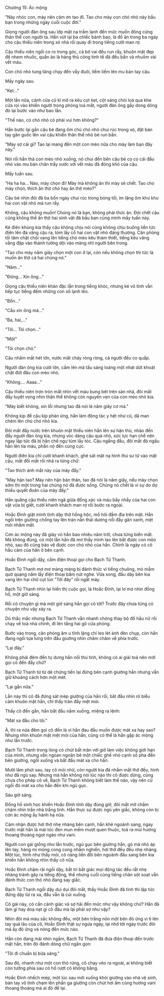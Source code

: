 




Chương 15: Ác mộng


"Này nhóc con, mày nên cảm ơn tao đi. Tao cho mày con chó nhỏ này bầu bạn trong những ngày cuối cuộc đời."

Giọng người đàn ông sau lớp mặt nạ trầm lạnh đến mức muốn đông cứng thân thể con người ta. Hắn vứt lại ba chiếc bánh bao, là đồ ăn trong ba ngày cho cậu thiếu niên trong xó nhà rồi quay đi trong tiếng cười man rợ.

Cậu thiếu niên ngồi co ro trong góc, cả bờ vai đều run rẩy, khuôn mặt đẹp đẽ nhem nhuốc, quần áo là hàng thủ công tinh tế đã đều bẩn và nhuốm vài vết máu.

Con chó nhỏ tung tăng chạy đến vẫy đuôi, liếm liếm lên mu bàn tay cậu.

Mấy ngày sau.

"Kẹt..."

Một lần nữa, cánh cửa cũ kĩ mở ra kêu cọt kẹt, cột sáng chói loá qua khe cửa rọi vào khiến người trong phòng loá mắt, người đàn ông gầy dong dỏng đó lại bước vào như bao lần.

"Thế nào, có chó nhỏ có phải vui hơn không?"

Hắn bước lại gần cậu bé đang ôm chú chó nhỏ chui rúc trong xó, đặt bàn tay gân guốc lên vai cậu khiến thân thể nhỏ bé run bắn.

"Mày sợ cái gì? Tao lại mang đến một con mèo nữa cho mày làm bạn đây này."

Nói rồi hắn thả con mèo nhỏ xuống, nó chui đến bên cậu bé cọ cọ cái đầu nhỏ vào mu bàn chân trầy xước với vết máu đã đóng khô của cậu.

Mấy tuần sau.

"Ha ha ha... Nào, mày chọn đi! Mày mà không ăn thì mày sẽ chết. Tao cho mày chọn, thích ăn thịt chó hay ăn thịt mèo?"

Cậu bé nhịn đói đã ba bốn ngày chui rúc trong bóng tối, im lặng ôm khư khư hai con vật nhỏ mà run rẩy.



Không, cậu không muốn! Chúng nó là bạn, không phải thức ăn. Đói chết cậu cũng không thể ăn thịt hai sinh vật đã bầu bạn cùng mình mấy tuần này.

Kẻ điên khùng kia thấy cậu không chịu nói cũng không chịu buông liền tức điên lên đá văng cậu ra, tóm lấy cổ hai con vật nhỏ đáng thương. Căn phòng tối tăm chật chội vang lên tiếng chó mèo kêu thảm thiết, tiếng kêu văng vẳng đập vào thành tường dội vào màng nhĩ người bên trong.

"Tao cho mày năm giây chọn một con ở lại, còn nếu không chọn thì tức là muốn ăn thịt cả hai chúng nó."

"Năm..."

"Đừng... Xin ông..."

Giọng cậu thiếu niên khản đặc lẫn trong tiếng khóc, nhưng kẻ vô tình vẫn tiếp tục tiếng đếm những con số lạnh lẽo.

"Bốn..."

"Cầu xin ông mà..."

"Ba, hai,..."

"Tôi... Tôi chọn..."

"Một"

"Tôi chọn chó."

Cậu nhắm mắt hét lớn, nước mắt chảy ròng ròng, cả người đều co quắp.

Người đàn ông kia cười lớn, cầm lên mã tấu sáng loáng một nhát dứt khoát chặt đứt đầu con mèo nhỏ.

"Không.... Aaaa..."

Cậu thiếu niên trợn tròn mắt nhìn vết máu bung bét trên sàn nhà, đôi mắt đầy tuyệt vọng nhìn thân thể không còn nguyên vẹn của con mèo nhỏ kia.

"Mày biết không, xin lỗi nhưng tao đã nói là năm giây cơ mà."

Không kịp để cậu kịp phản ứng, hắn làm động tác y hệt như cũ, dã man chém lên chú chó nhỏ kia.

Đôi mắt đầy nước trên khuôn mặt thiếu niên hằn lên sự hận thù, nhào đến đẩy người đàn ông kia, nhưng vóc dáng cậu quá nhỏ, sức lực hạn chế nên ngay lập tức đã bị hắn chế ngự túm lấy tóc. Cậu ngẩng đầu, đôi mắt đỏ ngầu hằn lên tia máu, phẫn nộ đến cùng cực.

Người điên kia chỉ cười khanh khách, ghé sát mặt nạ hình thú sư tử vào mặt cậu, mắt đối mắt rồi nhả ra từng chữ:



"Tao thích ánh mắt này của mày đấy."

"Mày hận tao? Mày nên hận bản thân, tao đã nói là năm giây, nếu mày chọn sớm thì một trong hai chúng nó đã được sống. Chúng nó chết là vì sự do dự thiếu quyết đoán của mày đấy."

Hắn quăng cậu thiếu niên ngã giữa đống xác và máu bầy nhầy của hai con vật vừa bị giết, cười khanh khách man rợ rồi bước ra ngoài.

Hoắc Đình giật mình tỉnh dậy thở hồng hộc, mồ hôi đầm đìa trên mặt. Hắn ngồi trên giường chống tay lên trán nắn thái dương nổi đầy gân xanh, mệt mỏi nhắm mắt.

Cơn ác mộng này đã giày vò hắn bao nhiêu năm trời, chưa từng biến mất. Mà không đúng, có một lần hắn đã mơ thấy mình lao lên bắt được con mèo nhỏ, sau đó cũng bảo vệ được con chó nhỏ của hắn. Chính là ngày có cô hầu câm của hắn ở bên cạnh.

Hoắc Đình ngồi dậy, cầm điện thoại gọi cho Bạch Tử Thanh.

Bạch Tử Thanh mơ mơ màng màng bị đánh thức vì tiếng chuông, mò mẫm quờ quạng nắm lấy điện thoại bấm nút nghe. Vừa xong, đầu dây bên kia vang lên hai chữ cụt lủn "Tới đây" rồi ngắt máy.

Bạch Tử Thanh nhìn lại hiển thị cuộc gọi, là Hoắc Đình, lại lơ mơ nhìn đồng hồ, một giờ sáng.

Rồi có chuyện gì mà một giờ sáng hắn gọi cô tới? Trước đây chưa từng có chuyện như vậy xảy ra.

Dù thắc mắc nhưng Bạch Tử Thanh vẫn nhanh chóng thay bộ đồ hầu nữ rồi chạy về toà nhà chính, đi lên tầng hai gõ cửa phòng.

Bước vào trong, căn phòng âm u tĩnh lặng chỉ leo lét ánh đèn chụp, còn hắn đang ngồi tựa lưng trên đầu giường nhìn chăm chăm về phía trước.

"Lại đây."

Không phải đêm đến tự dưng hắn nổi thú tính, không có ai giải toả nên mới gọi cô đến đấy chứ?

Bạch Tử Thanh từ từ dè chừng tiến lại đứng bên cạnh giường hắn nhưng vẫn giữ khoảng cách hơn một mét.

"Lại gần nữa."

Lần này thì cô đã đứng sát mép giường của hắn rồi, bắt đầu nhìn rõ biểu cảm khuôn mặt hắn, chỉ thấy tràn đầy mệt mỏi.

Thấy cô đến gần, hắn bắt đầu nằm xuống, miệng ra lệnh:

"Mát xa đầu cho tôi."

À, thì ra nửa đêm gọi cô đến là vì hắn đau đầu muốn được mát xa hay sao? Nhưng nhìn khuôn mặt mệt mỏi của hắn, cũng có thể là hắn gặp ác mộng như lần trước.



Bạch Tử Thanh trong lòng có chút bất mãn với giờ làm việc không giới hạn của mình, nhưng vẫn ngoan ngoãn bê một chiếc ghế nhỏ cạnh sô pha đến bên giường, ngồi xuống và bắt đầu mát xa cho hắn.

Mười lăm phút sau, tay cô mỏi nhừ, còn người kia đã nhắm mắt thở đều, hình như đã ngủ say. Nhưng mà hắn không nói lúc nào thì cô được dừng, cũng chưa cho phép cô về, Bạch Tử Thanh không biết làm thế nào, vậy nên cứ ngồi đó mát xa cho hắn đến khi ngủ gục.

Sáu giờ sáng.

Đồng hồ sinh học khiến Hoắc Đình tỉnh dậy đúng giờ, đôi mắt mở chầm chậm nhìn trần nhà trắng tinh. Hắn thực sự được ngủ yên giấc, không còn bị cơn ác mộng ấy hành hạ nữa.

Cảm nhận được hơi thở nhẹ nhàng bên cạnh, hắn khẽ ngoảnh sang, ngay trước mặt hắn là mái tóc đen mun mềm mượt quen thuộc, toả ra mùi hương thoang thoảng ngọt ngào như vani.

Người con gái giống như lần trước, ngủ gục bên giường hắn, gò má nhỏ áp lên tay, hàng mi mỏng cong cong nhắm nghiền, hơi thở đều đều nhẹ nhàng. Một lúc, hình như thấy mỏi, cô nàng liền đổi bên ngoảnh đầu sang bên kia khiến hắn không nhìn thấy cô nữa.

Hoắc Đình chậm rãi ngồi dậy, bất tri bất giác mọi động tác đều rất nhẹ nhàng tránh gây ra tiếng động, thế nhưng cuối cùng tiếng chăn sột soạt vẫn đánh thức con thỏ nhỏ đang say giấc.

Bạch Tử Thanh ngồi dậy dụi dụi đôi mắt, thấy Hoắc Đình đã tỉnh thì lập tức đứng dậy lùi ra xa, đầu vẫn là cúi xuống.

Cô gái này, có cần cảnh giác và sợ hãi đến mức như vậy không chứ? Hắn đã làm gì hay doạ nạt gì cô đâu mà lại phải sợ như vậy?

Nhìn đôi má màu sắc không đều, một bên trắng nõn một bên đỏ ửng vì tì lên tay quá lâu của cô, Hoắc Đình thật sự ngứa ngáy, lại nhớ tới ngày trước đôi má ấy đỏ ửng và nóng đến mức nào.

Hắn còn đang mải nhìn ngắm, Bạch Tử Thanh đã đưa điện thoại đến trước mặt hắn, trên đó đánh dòng chữ ngắn gọn:

"Tôi đi chuẩn bị bữa sáng."

Sau đó, nhanh như một con thỏ rừng, cô chạy vèo ra ngoài, ai không biết còn tưởng phía sau có hổ rượt cô không bằng.

Hoắc Đình nhếch mép, một lúc sau mới xuống khỏi giường vào nhà vệ sinh, bàn tay vô tình chạm lên phần ga giường còn chút hơi ấm cùng hương vani thoang thoảng mà ai đó để lại.





